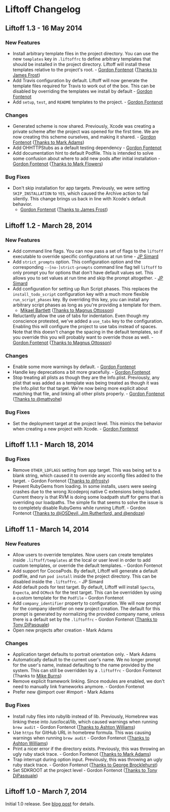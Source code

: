 # Liftoff Changelog #

## Liftoff 1.3 - 16 May 2014 ###

### New Features ###

* Install arbitrary template files in the project directory. You can use the
  new `templates` key in `.liftoffrc` to define arbitrary templates that
  should be installed in the project directory. Liftoff will install these
  templates relative to the project's root. - [Gordon Fontenot][liftoff#147]
  ([Thanks to James Frost][liftoff#146])
* Add Travis configuration by default. Liftoff will now generate the template
  files required for Travis to work out of the box. This can be disabled by
  overriding the templates we install by default - [Gordon
  Fontenot][liftoff#152]
* Add `setup`, `test`, and `README` templates to the project. - [Gordon
  Fontenot][liftoff#154]

[liftoff#147]: https://github.com/thoughtbot/liftoff/issues/147
[liftoff#146]: https://github.com/thoughtbot/liftoff/issues/146
[liftoff#152]: https://github.com/thoughtbot/liftoff/issues/152
[liftoff#154]: https://github.com/thoughtbot/liftoff/issues/154

### Changes ###

* Generated scheme is now shared. Previously, Xcode was creating a private
  scheme after the project was opened for the first time. We are now creating
  this scheme ourselves, and making it shared. - [Gordon
  Fontenot][liftoff#153] ([Thanks to Mark Adams][liftoff#70])
* Add OHHTTPStubs as a default testing dependency - [Gordon
  Fontenot][liftoff#143]
* Add documentation hint to default Podfile. This is intended to solve some
  confusion about where to add new pods after initial installation - [Gordon
  Fontenot][liftoff#145] ([Thanks to Mark Flowers][liftoff#144])

[liftoff#153]: https://github.com/thoughtbot/liftoff/issues/153
[liftoff#70]: https://github.com/thoughtbot/liftoff/issues/70
[liftoff#143]: https://github.com/thoughtbot/liftoff/issues/143
[liftoff#145]: https://github.com/thoughtbot/liftoff/issues/145
[liftoff#144]: https://github.com/thoughtbot/liftoff/issues/144

### Bug Fixes ###

* Don't skip installation for app targets. Previously, we were setting
  `SKIP_INSTALLATION` to `YES`, which caused the Archive action to fail
  silently. This change brings us back in line with Xcode's default behavior.
  - [Gordon Fontenot][liftoff#151] ([Thanks to James Frost][liftoff#149])

[liftoff#151]: https://github.com/thoughtbot/liftoff/issues/151
[liftoff#149]: https://github.com/thoughtbot/liftoff/issues/149

## Liftoff 1.2 - March 28, 2014 ##

### New Features ###

* Add command line flags. You can now pass a set of flags to the `liftoff`
  executable to override specific configurations at run time - [JP
  Simard][liftoff#126]
* Add `strict_prompts` option. This configuration option and the corresponding
  `--[no-]strict-prompts` command line flag tell `liftoff` to only prompt you
  for options that don't have default values set. This allows you to set values
  at run time and skip the prompt altogether. - [JP Simard][liftoff#127]
* Add configuration for setting up Run Script phases. This replaces the
  `install_todo_script` configuration key with a much more flexible
  `run_script_phases` key. By overriding this key, you can install any
  arbitrary script phases as long as you're providing a template for them.
  - [Mikael Bartlett][liftoff#120] ([Thanks to Magnus Ottosson][liftoff#118])
* Reluctantly allow the use of tabs for indentation. Even though my conscience
  protested, we've added a `use_tabs` key to the configuration. Enabling this
  will configure the project to use tabs instead of spaces. Note that this
  doesn't change the spacing in the default templates, so if you override this
  you will probably want to override those as well. - [Gordon
  Fontenot][liftoff#125] ([Thanks to Magnus Ottosson][liftoff#119])

[liftoff#126]: https://github.com/thoughtbot/liftoff/issues/126
[liftoff#127]: https://github.com/thoughtbot/liftoff/issues/127
[liftoff#120]: https://github.com/thoughtbot/liftoff/issues/120
[liftoff#125]: https://github.com/thoughtbot/liftoff/issues/125
[liftoff#118]: https://github.com/thoughtbot/liftoff/issues/118
[liftoff#119]: https://github.com/thoughtbot/liftoff/issues/119

### Changes ###

* Enable some more warnings by default. - [Gordon Fontenot][liftoff#134]
* Handle key deprecations a bit more gracefully. - [Gordon
  Fontenot][liftoff#133]
* Stop treating all plists as though they are the Info.plist. Previously, any
  plist that was added as a template was being treated as though it was the
  Info.plist for that target. We're now being more explicit about matching that
  file, and linking all other plists properly. - [Gordon Fontenot][liftoff#122]
  ([Thanks to @mattyohe][liftoff#121])

[liftoff#134]: https://github.com/thoughtbot/liftoff/issues/134
[liftoff#133]: https://github.com/thoughtbot/liftoff/issues/133
[liftoff#122]: https://github.com/thoughtbot/liftoff/issues/122
[liftoff#121]: https://github.com/thoughtbot/liftoff/issues/121

### Bug Fixes ###

* Set the deployment target at the project level. This mimics the behavior
  when creating a new project with Xcode. - [Gordon Fontenot][liftoff#123]

[liftoff#123]: https://github.com/thoughtbot/liftoff/issues/123

## Liftoff 1.1.1 - March 18, 2014 ##

### Bug Fixes ###

* Remove `OTHER_LDFLAGS` setting from app target. This was being set to a
  blank string, which caused it to override any xcconfig files added to the
  target. - Gordon Fontenot ([Thanks to @frosty][liftoff#111])
* Prevent RubyGems from loading. In some installs, users were seeing crashes
  due to the wrong Xcodeproj native C extensions being loaded. Current theory
  is that RVM is doing some loadpath stuff for gems that is overriding our
  loadpaths. The simple fix that seems to solve the issue is to completely
  disable RubyGems while running Liftoff. - Gordon Fontenot ([Thanks to
  @iOSDevil, Jim Rutherford, and @endoze][liftoff#113])

[liftoff#111]: https://github.com/thoughtbot/liftoff/issues/111
[liftoff#113]: https://github.com/thoughtbot/liftoff/issues/113

## Liftoff 1.1 - March 14, 2014 ##

### New Features ###

* Allow users to override templates. Now users can create templates inside
  `.liftoff/templates` at the local or user level in order to add custom
  templates, or override the default templates. - Gordon Fontenot
* Add support for CocoaPods. By default, Liftoff will generate a default
  podfile, and run `pod install` inside the project directory. This can be
  disabled inside the `.liftoffrc`. - JP Simard
* Add default pods for test target. By default, Liftoff will install `Specta`,
  `Expecta`, and `OCMock` for the test target. This can be overridden by using
  a custom template for the `Podfile` - Gordon Fontenot
* Add `company_identifier` property to configuration. We will now prompt for
  the company identifier on new project creation. The default for this prompt
  is generated by normalizing the provided company name, unless there is a
  default set by the `.liftoffrc` - Gordon Fontenot ([Thanks to Tony
  DiPasquale][liftoff#94])
* Open new projects after creation - Mark Adams

[liftoff#94]: https://github.com/thoughtbot/liftoff/issues/94

### Changes ###

* Application target defaults to portrait orientation only. - Mark Adams
* Automatically default to the current user's name. We no longer prompt for
  the user's name, instead defaulting to the name provided by the system. This
  can still be overridden by a `.liftoffrc` - Gordon Fontenot (Thanks to [Mike
  Burns][liftoff#80])
* Remove explicit framework linking. Since modules are enabled, we don't need
  to manually link frameworks anymore. - Gordon Fontenot
* Prefer new @import over #import - Mark Adams

[liftoff#80]: https://github.com/thoughtbot/liftoff/issues/80

### Bug Fixes ###

* Install ruby files into rubylib instead of lib. Previously, Homebrew was
  linking these into /usr/local/lib, which caused warnings when running `brew
  audit` - Gordon Fontenot ([Thanks to Ashton Williams][liftoff#107])
* Use `https` for GitHub URL in homebrew formula. This was causing warnings
  when running `brew audit` - Gordon Fontenot ([Thanks to Ashton Williams][liftoff#107])
* Print a nicer error if the directory exists. Previously, this was throwing
  an ugly ruby stack trace. - Gordon Fontenot ([Thanks to Mark
  Adams][liftoff#87])
* Trap interrupt during option input. Previously, this was throwing an ugly
  ruby stack trace. - Gordon Fontenot ([Thanks to George
  Brocklehurst][liftoff#81])
* Set SDKROOT at the project level - Gordon Fontenot ([Thanks to Tony
  DiPasquale][liftoff#97])

[liftoff#107]: https://github.com/thoughtbot/liftoff/issues/107
[liftoff#87]: https://github.com/thoughtbot/liftoff/issues/87
[liftoff#81]: https://github.com/thoughtbot/liftoff/issues/81
[liftoff#97]: https://github.com/thoughtbot/liftoff/issues/97

## Liftoff 1.0 - March 7, 2014 ##

Initial 1.0 release. See [blog post][liftoff-release] for details.

[liftoff-release]: http://robots.thoughtbot.com/liftoff-10
